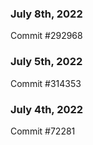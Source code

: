 ### July 8th, 2022

Commit #292968

### July 5th, 2022

Commit #314353


### July 4th, 2022

Commit #72281

